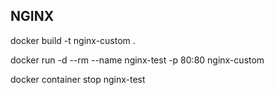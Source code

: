 ## NGINX

docker build -t nginx-custom .

docker run -d --rm --name nginx-test -p 80:80 nginx-custom

docker container stop nginx-test